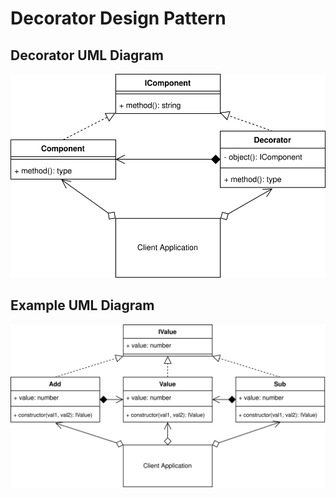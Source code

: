 # Decorator Design Pattern

## Decorator UML Diagram

![Decorator Pattern UML Diagram](/img/decorator_concept.svg)

## Example UML Diagram

![Decorator Pattern in Context](/img/decorator_example.svg)
